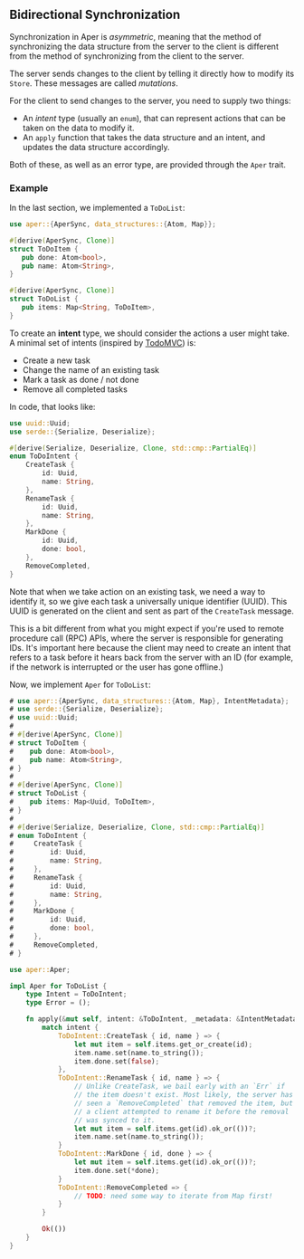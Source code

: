 ## Bidirectional Synchronization

Synchronization in Aper is *asymmetric*, meaning that the method of synchronizing
the data structure from the server to the client is different from the method of
synchronizing from the client to the server.

The server sends changes to the client by telling it directly how to modify its
`Store`. These messages are called *mutations*.

For the client to send changes to the server, you need to supply two things:

- An *intent* type (usually an `enum`), that can represent actions that can be taken
on the data to modify it.
- An `apply` function that takes the data structure and an intent, and updates the
data structure accordingly.

Both of these, as well as an error type, are provided through the `Aper` trait.

### Example

In the last section, we implemented a `ToDoList`:

```rust
use aper::{AperSync, data_structures::{Atom, Map}};

#[derive(AperSync, Clone)]
struct ToDoItem {
   pub done: Atom<bool>,
   pub name: Atom<String>,
}

#[derive(AperSync, Clone)]
struct ToDoList {
   pub items: Map<String, ToDoItem>,
}
```

To create an **intent** type, we should consider the actions a user might take. A minimal set of intents (inspired by [TodoMVC](https://todomvc.com/)) is:

- Create a new task
- Change the name of an existing task
- Mark a task as done / not done
- Remove all completed tasks

In code, that looks like:

```rust
use uuid::Uuid;
use serde::{Serialize, Deserialize};

#[derive(Serialize, Deserialize, Clone, std::cmp::PartialEq)]
enum ToDoIntent {
    CreateTask {
        id: Uuid,
        name: String,
    },
    RenameTask {
        id: Uuid,
        name: String,
    },
    MarkDone {
        id: Uuid,
        done: bool,
    },
    RemoveCompleted,
}
```

Note that when we take action on an existing task, we need a way to identify it,
so we give each task a universally unique identifier (UUID). This UUID is generated
on the client and sent as part of the `CreateTask` message.

This is a bit different from what you might expect if you're used to remote procedure
call (RPC) APIs, where the server is responsible for generating IDs. It's important
here because the client may need to create an intent that refers to a task before it
hears back from the server with an ID (for example, if the network is interrupted
or the user has gone offline.)

Now, we implement `Aper` for `ToDoList`:

```rust
# use aper::{AperSync, data_structures::{Atom, Map}, IntentMetadata};
# use serde::{Serialize, Deserialize};
# use uuid::Uuid;
# 
# #[derive(AperSync, Clone)]
# struct ToDoItem {
#    pub done: Atom<bool>,
#    pub name: Atom<String>,
# }
# 
# #[derive(AperSync, Clone)]
# struct ToDoList {
#    pub items: Map<Uuid, ToDoItem>,
# }
# 
# #[derive(Serialize, Deserialize, Clone, std::cmp::PartialEq)]
# enum ToDoIntent {
#     CreateTask {
#         id: Uuid,
#         name: String,
#     },
#     RenameTask {
#         id: Uuid,
#         name: String,
#     },
#     MarkDone {
#         id: Uuid,
#         done: bool,
#     },
#     RemoveCompleted,
# }

use aper::Aper;

impl Aper for ToDoList {
    type Intent = ToDoIntent;
    type Error = ();

    fn apply(&mut self, intent: &ToDoIntent, _metadata: &IntentMetadata) -> Result<(), ()> {
        match intent {
            ToDoIntent::CreateTask { id, name } => {
                let mut item = self.items.get_or_create(id);
                item.name.set(name.to_string());
                item.done.set(false);
            },
            ToDoIntent::RenameTask { id, name } => {
                // Unlike CreateTask, we bail early with an `Err` if
                // the item doesn't exist. Most likely, the server has
                // seen a `RemoveCompleted` that removed the item, but
                // a client attempted to rename it before the removal
                // was synced to it.
                let mut item = self.items.get(id).ok_or(())?;
                item.name.set(name.to_string());
            }
            ToDoIntent::MarkDone { id, done } => {
                let mut item = self.items.get(id).ok_or(())?;
                item.done.set(*done);
            }
            ToDoIntent::RemoveCompleted => {
                // TODO: need some way to iterate from Map first!
            }
        }

        Ok(())
    }
}
```
